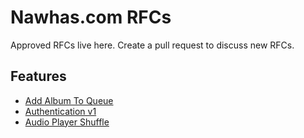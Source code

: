 # Nawhas.com RFCs

Approved RFCs live here. Create a pull request to discuss new RFCs.

## Features

- [Add Album To Queue](./features/add-album-to-queue/add-album-to-queue.md)
- [Authentication v1](./features/authentication-v1/authentication-v1.md)
- [Audio Player Shuffle](./features/audio-shuffle/audio-shuffle.md)